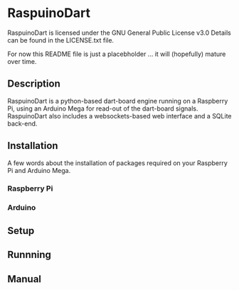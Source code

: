 # RaspuinoDart

RaspuinoDart is licensed under the GNU General Public License v3.0
Details can be found in the LICENSE.txt file.

For now this README file is just a placebholder ... it will (hopefully) mature over time.

## Description

RaspuinoDart is a python-based dart-board engine running on a Raspberry Pi, using an Arduino Mega for read-out of the dart-board signals.
RaspuinoDart also includes a websockets-based web interface and a SQLite back-end.

## Installation

A few words about the installation of packages required on your Raspberry Pi and Arduino Mega.

### Raspberry Pi
### Arduino

## Setup

## Runnning

## Manual
